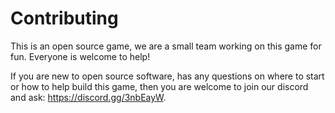 # Contributing

This is an open source game, we are a small team working on this game for fun.
Everyone is welcome to help!

If you are new to open source software, has any questions on where to start or how to help build this game, 
then you are welcome to join our discord and ask: https://discord.gg/3nbEayW.
